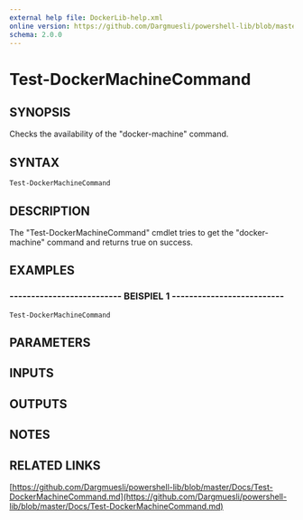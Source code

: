 ```yaml
---
external help file: DockerLib-help.xml
online version: https://github.com/Dargmuesli/powershell-lib/blob/master/Docs/Test-DockerMachineCommand.md
schema: 2.0.0
---
```


# Test-DockerMachineCommand

## SYNOPSIS
Checks the availability of the "docker-machine" command.

## SYNTAX

```
Test-DockerMachineCommand
```

## DESCRIPTION
The "Test-DockerMachineCommand" cmdlet tries to get the "docker-machine" command and returns true on success.

## EXAMPLES

### -------------------------- BEISPIEL 1 --------------------------
```
Test-DockerMachineCommand
```

## PARAMETERS

## INPUTS

## OUTPUTS

## NOTES

## RELATED LINKS

[https://github.com/Dargmuesli/powershell-lib/blob/master/Docs/Test-DockerMachineCommand.md](https://github.com/Dargmuesli/powershell-lib/blob/master/Docs/Test-DockerMachineCommand.md)

